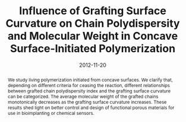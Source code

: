 ---
title: Influence of Grafting Surface Curvature on Chain Polydispersity and Molecular Weight in Concave Surface-Initiated Polymerization
authors:
- Hong Liu
- 朱有亮
- Jing Zhang
- Zhong-Yuan Lu
- Zhao-Yan Sun
date: '2012-11-20'
doi: 10.1021/mz3003374
publish_types: 期刊文章
publication: ACS Macro Letters
publication_short: ACS Macro Lett.
abstract: We study living polymerization initiated from concave  surfaces. We clarify that, depending on different criteria for ceasing  the reaction, different relationships between grafted chain  polydispersity index and the grafting surface curvature can be  categorized. The average molecular weight of the grafted chains  monotonically decreases as the grafting surface curvature increases.  These results shed light on better control and design of functional  porous materials for use in bioimplanting or chemical sensors.
url_pdf: https://doi.org/10.1021/mz3003374
---